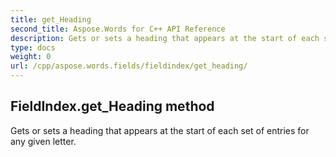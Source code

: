 ```yaml
---
title: get_Heading
second_title: Aspose.Words for C++ API Reference
description: Gets or sets a heading that appears at the start of each set of entries for any given letter. 
type: docs
weight: 0
url: /cpp/aspose.words.fields/fieldindex/get_heading/
---
```

## FieldIndex.get_Heading method


Gets or sets a heading that appears at the start of each set of entries for any given letter.

